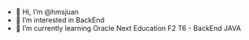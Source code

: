 - 👋 Hi, I’m @hmsjuan
- 👀 I’m interested in BackEnd
- 🌱 I’m currently learning Oracle Next Education F2 T6 - BackEnd JAVA

